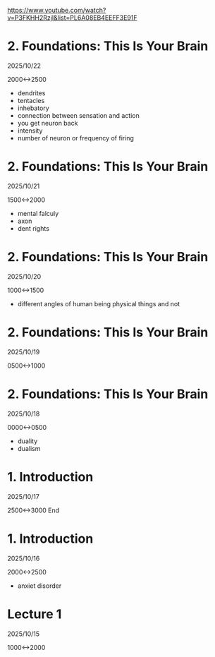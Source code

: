 https://www.youtube.com/watch?v=P3FKHH2RzjI&list=PL6A08EB4EEFF3E91F

# 2. Foundations: This Is Your Brain
2025/10/22

2000<->2500

- dendrites
- tentacles
- inhebatory
- connection between sensation and action
- you get neuron back
- intensity
- number of neuron or frequency of firing

# 2. Foundations: This Is Your Brain
2025/10/21

1500<->2000

- mental falculy
- axon
- dent rights

# 2. Foundations: This Is Your Brain

2025/10/20

1000<->1500

- different angles of human being physical things and not

# 2. Foundations: This Is Your Brain
2025/10/19

0500<->1000

# 2. Foundations: This Is Your Brain

2025/10/18

0000<->0500

- duality
- dualism

# 1. Introduction
2025/10/17

2500<->3000 End

# 1. Introduction

2025/10/16

2000<->2500

- anxiet disorder

# Lecture 1

2025/10/15

1000<->2000
